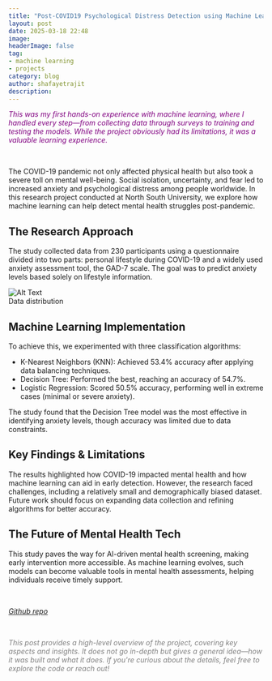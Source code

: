 ```yaml
---
title: "Post-COVID19 Psychological Distress Detection using Machine Learning Techniques"
layout: post
date: 2025-03-18 22:48
image: 
headerImage: false
tag:
- machine learning
- projects
category: blog
author: shafayetrajit
description: 
---
```


<span style="color:purple;"><em>This was my first hands-on experience with machine learning, where I handled every step—from collecting data through surveys to training and testing the models. While the project obviously had its limitations, it was a valuable learning experience.</em></span>

<br>


The COVID-19 pandemic not only affected physical health but also took a severe toll on mental well-being. Social isolation, uncertainty, and fear led to increased anxiety and psychological distress among people worldwide. In this research project conducted at North South University, we explore how machine learning can help detect mental health struggles post-pandemic.

## The Research Approach

The study collected data from 230 participants using a questionnaire divided into two parts: personal lifestyle during COVID-19 and a widely used anxiety assessment tool, the GAD-7 scale. The goal was to predict anxiety levels based solely on lifestyle information.


<img class="image" src="{{ site.url }}/assets/data-distribution-covid-mental.png" alt="Alt Text">
<figcaption class="caption">Data distribution</figcaption>


## Machine Learning Implementation

To achieve this, we experimented with three classification algorithms:

- K-Nearest Neighbors (KNN): Achieved 53.4% accuracy after applying data balancing techniques.
- Decision Tree: Performed the best, reaching an accuracy of 54.7%.
- Logistic Regression: Scored 50.5% accuracy, performing well in extreme cases (minimal or severe anxiety).

The study found that the Decision Tree model was the most effective in identifying anxiety levels, though accuracy was limited due to data constraints.

## Key Findings & Limitations

The results highlighted how COVID-19 impacted mental health and how machine learning can aid in early detection. However, the research faced challenges, including a relatively small and demographically biased dataset. Future work should focus on expanding data collection and refining algorithms for better accuracy.

## The Future of Mental Health Tech

This study paves the way for AI-driven mental health screening, making early intervention more accessible. As machine learning evolves, such models can become valuable tools in mental health assessments, helping individuals receive timely support.

<br>

*[Github repo](https://github.com/ShafayetRajit/Post-COVID19-Psychological-Distress-Detection-Using-Machine-Learning-Techniques)*


<br>

<span style="color:gray"><em>This post provides a high-level overview of the project, covering key aspects and insights. It does not go in-depth but gives a general idea&mdash;how it was built and what it does. If you're curious about the details, feel free to explore the code or reach out!</em></span>